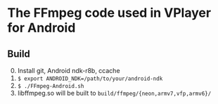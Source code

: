 The FFmpeg code used in VPlayer for Android
===========================================

Build
-----

0. Install git, Android ndk-r8b, ccache
1. `$ export ANDROID_NDK=/path/to/your/android-ndk`
2. `$ ./FFmpeg-Android.sh`
3. libffmpeg.so will be built to `build/ffmpeg/{neon,armv7,vfp,armv6}/`
